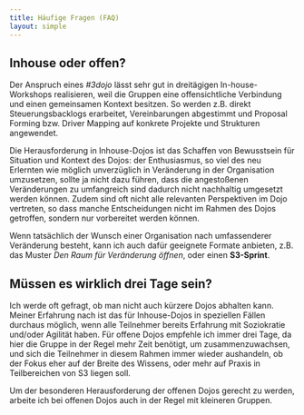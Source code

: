 ```yaml
---
title: Häufige Fragen (FAQ)
layout: simple
---
```


## Inhouse oder offen?

Der Anspruch eines _#3dojo_ lässt sehr gut in dreitägigen In-house-Workshops realisieren, weil die Gruppen eine offensichtliche Verbindung und einen gemeinsamen Kontext besitzen. So werden z.B. direkt Steuerungsbacklogs erarbeitet, Vereinbarungen abgestimmt und Proposal Forming bzw. Driver Mapping auf konkrete Projekte und Strukturen angewendet. 

Die Herausforderung in Inhouse-Dojos ist das Schaffen von Bewusstsein für Situation und Kontext des Dojos: der Enthusiasmus, so viel des neu Erlernten  wie möglich unverzüglich in Veränderung in der Organisation umzusetzen, sollte ja nicht dazu führen, dass die angestoßenen Veränderungen zu umfangreich sind dadurch nicht nachhaltig umgesetzt werden können. Zudem sind oft nicht alle relevanten Perspektiven im Dojo vertreten, so dass manche Entscheidungen  nicht im Rahmen des Dojos getroffen, sondern nur vorbereitet werden können. 

Wenn tatsächlich der Wunsch einer Organisation nach umfassenderer Veränderung besteht, kann ich auch dafür geeignete Formate anbieten, z.B. das Muster _Den Raum für Veränderung öffnen_, oder einen **S3-Sprint**.

## Müssen es wirklich drei Tage sein?

Ich werde oft gefragt, ob man nicht auch kürzere Dojos abhalten kann. Meiner Erfahrung nach ist das für Inhouse-Dojos in speziellen Fällen durchaus möglich, wenn alle Teilnehmer bereits Erfahrung mit Soziokratie und/oder Agilität haben. Für offene Dojos empfehle ich immer drei Tage, da hier die Gruppe in der Regel mehr Zeit benötigt, um zusammenzuwachsen, und sich die Teilnehmer in diesem Rahmen immer wieder aushandeln, ob der Fokus eher auf der Breite des Wissens, oder mehr auf Praxis in Teilbereichen von S3 liegen soll.

Um der besonderen Herausforderung der offenen Dojos gerecht zu werden, arbeite ich bei offenen Dojos auch in der Regel mit kleineren Gruppen.

